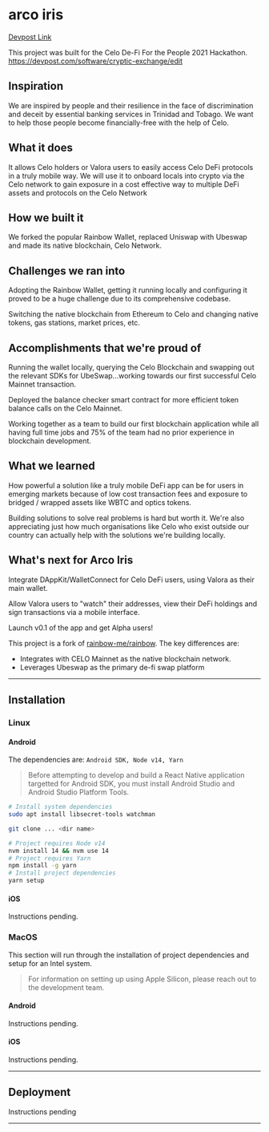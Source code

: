 # arco iris

[Devpost Link](https://devpost.com/software/cryptic-exchange)

This project was built for the Celo De-Fi For the People 2021 Hackathon.
https://devpost.com/software/cryptic-exchange/edit

## Inspiration

We are inspired by people and their resilience in the face of discrimination and deceit by essential banking services in Trinidad and Tobago. We want to help those people become financially-free with the help of Celo.

## What it does

It allows Celo holders or Valora users to easily access Celo DeFi protocols in a truly mobile way. We will use it to onboard locals into crypto via the Celo network to gain exposure in a cost effective way to multiple DeFi assets and protocols on the Celo Network

## How we built it

We forked the popular Rainbow Wallet, replaced Uniswap with Ubeswap and made its native blockchain, Celo Network.

## Challenges we ran into

Adopting the Rainbow Wallet, getting it running locally and configuring it proved to be a huge challenge due to its comprehensive codebase.

Switching the native blockchain from Ethereum to Celo and changing native tokens, gas stations, market prices, etc.

## Accomplishments that we're proud of

Running the wallet locally, querying the Celo Blockchain and swapping out the relevant SDKs for UbeSwap...working towards our first successful Celo Mainnet transaction.

Deployed the balance checker smart contract for more efficient token balance calls on the Celo Mainnet.

Working together as a team to build our first blockchain application while all having full time jobs and 75% of the team had no prior experience in blockchain development.

## What we learned

How powerful a solution like a truly mobile DeFi app can be for users in emerging markets because of low cost transaction fees and exposure to bridged / wrapped assets like WBTC and optics tokens. 

Building solutions to solve real problems is hard but worth it. We're also appreciating just how much organisations like Celo who exist outside our country can actually help with the solutions we're building locally.

## What's next for Arco Iris

Integrate DAppKit/WalletConnect for Celo DeFi users, using Valora as their main wallet.

Allow Valora users to "watch" their addresses, view their DeFi holdings and sign transactions via a mobile interface.

Launch v0.1 of the app and get Alpha users!

This project is a fork of [rainbow-me/rainbow](https://github.com/rainbow-me/rainbow). The key differences are:
* Integrates with CELO Mainnet as the native blockchain network.
* Leverages Ubeswap as the primary de-fi swap platform

---

## Installation

### Linux

#### Android

The dependencies are: `Android SDK, Node v14, Yarn`

> Before attempting to develop and build a React Native application targetted for Android SDK, you must install Android Studio and Android Studio Platform Tools.

```sh
# Install system dependencies
sudo apt install libsecret-tools watchman
```

```sh
git clone ... <dir name>
```

```sh
# Project requires Node v14
nvm install 14 && nvm use 14
# Project requires Yarn
npm install -g yarn
# Install project dependencies
yarn setup
```

#### iOS

Instructions pending.

### MacOS

This section will run through the installation of project dependencies and setup for an Intel system. 

> For information on setting up using Apple Silicon, please reach out to the development team.

#### Android

Instructions pending.

#### iOS

Instructions pending.

---

## Deployment

Instructions pending

---
